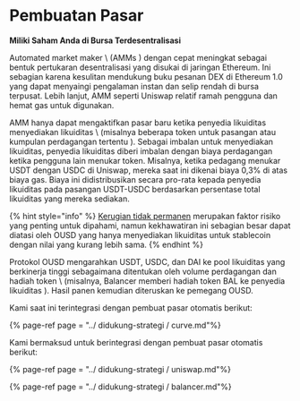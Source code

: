 # Pembuatan Pasar

**Miliki Saham Anda di Bursa Terdesentralisasi**

Automated market maker \ (AMMs \) dengan cepat meningkat sebagai bentuk pertukaran desentralisasi yang disukai di jaringan Ethereum. Ini sebagian karena kesulitan mendukung buku pesanan DEX di Ethereum 1.0 yang dapat menyaingi pengalaman instan dan selip rendah di bursa terpusat. Lebih lanjut, AMM seperti Uniswap relatif ramah pengguna dan hemat gas untuk digunakan.

AMM hanya dapat mengaktifkan pasar baru ketika penyedia likuiditas menyediakan likuiditas \ (misalnya beberapa token untuk pasangan atau kumpulan perdagangan tertentu \). Sebagai imbalan untuk menyediakan likuiditas, penyedia likuiditas diberi imbalan dengan biaya perdagangan ketika pengguna lain menukar token. Misalnya, ketika pedagang menukar USDT dengan USDC di Uniswap, mereka saat ini dikenai biaya 0,3% di atas biaya gas. Biaya ini didistribusikan secara pro-rata kepada penyedia likuiditas pada pasangan USDT-USDC berdasarkan persentase total likuiditas yang mereka sediakan.

{% hint style="info" %}
[Kerugian tidak permanen](https://medium.com/@pintail/uniswap-a-good-deal-for-liquidity-providers-104c0b6816f2) merupakan faktor risiko yang penting untuk dipahami, namun kekhawatiran ini sebagian besar dapat diatasi oleh OUSD yang hanya menyediakan likuiditas untuk stablecoin dengan nilai yang kurang lebih sama.
{% endhint %}

Protokol OUSD mengarahkan USDT, USDC, dan DAI ke pool likuiditas yang berkinerja tinggi sebagaimana ditentukan oleh volume perdagangan dan hadiah token \ (misalnya, Balancer memberi hadiah token BAL ke penyedia likuiditas \). Hasil panen kemudian diteruskan ke pemegang OUSD.

Kami saat ini terintegrasi dengan pembuat pasar otomatis berikut:

{% page-ref page = "../ didukung-strategi / curve.md"%}

Kami bermaksud untuk berintegrasi dengan pembuat pasar otomatis berikut:

{% page-ref page = "../ didukung-strategi / uniswap.md"%}

{% page-ref page = "../ didukung-strategi / balancer.md"%}





